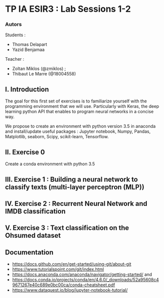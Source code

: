 # TP IA ESIR3 : Lab Sessions 1-2
### Autors

Students :
- Thomas Delapart 
- Yazid Benjamaa

Teacher :
- Zoltan Miklos (@zmiklos) ;
- Thibaut Le Marre (@18004558)

## I. Introduction

The goal for this first set of exercises is to familiarize yourself with the programming environment that
we will use. Particularly with Keras, the deep learning python API that enables to program neural networks
in a concise way.

We propose to create an environment with python version 3.5 in anaconda and install/update useful
packages : Jupyter notebook, Numpy, Pandas, Matplotlib, seaborn, Scipy, scikit-learn, Tensorflow.

## II. Exercise 0

Create a conda environment with python 3.5

## III. Exercise 1 : Building a neural network to classify texts (multi-layer perceptron (MLP))

## IV. Exercise 2 : Recurrent Neural Network and IMDB classification

## V. Exercise 3 : Text classification on the Ohsumed dataset

## Documentation

- https://docs.github.com/en/get-started/using-git/about-git
- https://www.tutorialspoint.com/git/index.html
- https://docs.anaconda.com/anaconda/navigator/getting-started/ and
- https://docs.conda.io/projects/conda/en/4.6.0/_downloads/52a95608c49671267e40c689e0bc00ca/conda-cheatsheet.pdf
- https://www.dataquest.io/blog/jupyter-notebook-tutorial/
